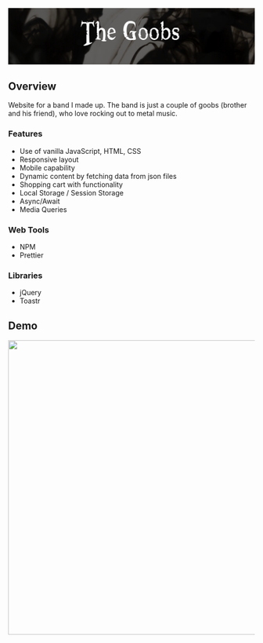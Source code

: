 <img src="https://github.com/JacobRochford/the-goobs/blob/main/Images/goobs-icon-short.png" alt="The Goobs Logo" />

## Overview
  Website for a band I made up. The band is just a couple of goobs (brother and his friend), who love rocking out to metal music.
  ### Features
  - Use of vanilla JavaScript, HTML, CSS
  - Responsive layout
  - Mobile capability
  - Dynamic content by fetching data from json files  
  - Shopping cart with functionality
  - Local Storage / Session Storage
  - Async/Await
  - Media Queries
  
  ### Web Tools
  - NPM
  - Prettier
  
  ### Libraries
  - jQuery
  - Toastr


## Demo

<img src="https://github.com/JacobRochford/the-goobs/blob/main/gifs/The%20Goobs%20%E2%80%94%20Firefox%20Developer%20Edition%202021-12-08%2009-49-05.gif" width="900" height="600" />
